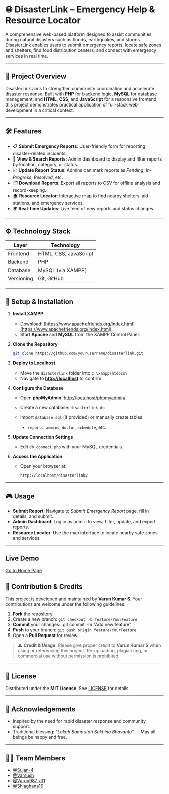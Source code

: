 # 🌐 DisasterLink – Emergency Help & Resource Locator

A comprehensive web-based platform designed to assist communities during natural disasters such as floods, earthquakes, and storms. DisasterLink enables users to submit emergency reports, locate safe zones and shelters, find food distribution centers, and connect with emergency services in real time.

---

## 🌟 Project Overview

DisasterLink aims to strengthen community coordination and accelerate disaster response. Built with **PHP** for backend logic, **MySQL** for database management, and **HTML**, **CSS**, and **JavaScript** for a responsive frontend, this project demonstrates practical application of full-stack web development in a critical context.

---

## 🛠️ Features

* 📋 **Submit Emergency Reports**: User-friendly form for reporting disaster-related incidents.
* 🔎 **View & Search Reports**: Admin dashboard to display and filter reports by location, category, or status.
* 📈 **Update Report Status**: Admins can mark reports as *Pending*, *In-Progress*, *Resolved*, etc.
* 🗂️ **Download Reports**: Export all reports to CSV for offline analysis and record-keeping.
* 🏠 **Resource Locator**: Interactive map to find nearby shelters, aid stations, and emergency services.
* 🌍 **Real-time Updates**: Live feed of new reports and status changes.

---

## ⚙️ Technology Stack

| Layer      | Technology            |
| ---------- | --------------------- |
| Frontend   | HTML, CSS, JavaScript |
| Backend    | PHP                   |
| Database   | MySQL (via XAMPP)     |
| Versioning | Git, GitHub           |

---

## 🚀 Setup & Installation

1. **Install XAMPP**

   * Download: [https://www.apachefriends.org/index.html](https://www.apachefriends.org/index.html)
   * Start **Apache** and **MySQL** from the XAMPP Control Panel.

2. **Clone the Repository**

   ```bash
   git clone https://github.com/yourusername/disasterlink.git
   ```

3. **Deploy to Localhost**

   * Move the `disasterlink` folder into `C:\xampp\htdocs\`
   * Navigate to **[http://localhost](http://localhost)** to confirm.

4. **Configure the Database**

   * Open **phpMyAdmin**: [http://localhost/phpmyadmin/](http://localhost/phpmyadmin/)
   * Create a new database: `disasterlink_db`
   * Import `database.sql` (if provided) or manually create tables:

     * `reports`, `admins`, `doctor_schedule`, etc.

5. **Update Connection Settings**

   * Edit `db_connect.php` with your MySQL credentials.

6. **Access the Application**

   * Open your browser at:

     ```
     http://localhost/disasterlink/
     ```

---

## 🎮 Usage

* **Submit Report**: Navigate to *Submit Emergency Report* page, fill in details, and submit.
* **Admin Dashboard**: Log in as admin to view, filter, update, and export reports.
* **Resource Locator**: Use the map interface to locate nearby safe zones and services.

---

## Live Demo
[Go to Home Page](https://Varun987-a11.github.io/disasterlink/index.html
)



## 🤝 Contribution & Credits

This project is developed and maintained by **Varun Kumar S**. Your contributions are welcome under the following guidelines:

1. **Fork** the repository.
2. Create a new branch: `git checkout -b feature/YourFeature`
3. **Commit** your changes: \`git commit -m "Add new feature"
4. **Push** to your branch: `git push origin feature/YourFeature`
5. Open a **Pull Request** for review.

> ⚠️ **Credit & Usage:** Please give proper credit to **Varun Kumar S** when using or referencing this project. Re-uploading, plagiarizing, or commercial use without permission is prohibited.

---

## 📝 License

Distributed under the **MIT License**. See [LICENSE](LICENSE) for details.

---

## 🙏 Acknowledgements

* Inspired by the need for rapid disaster response and community support.
* Traditional blessing: *"Lokah Samastah Sukhino Bhavantu"* — May all beings be happy and free.

---

## 👨‍💻 Team Members

- [@Sujan-4](https://github.com/Sujan-4)  
- [@Varsush](https://github.com/Varsush)  
- [@Varun987-a11](https://github.com/Varun987-a11)  
- [@Shlaghana16](https://github.com/Shlaghana16)
